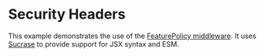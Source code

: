 # Security Headers

This example demonstrates the use of the [FeaturePolicy middleware]. It uses [Sucrase] to provide support for JSX syntax and ESM.

[FeaturePolicy middleware]: ../../packages/dotcom-middleware-feature-policy/README.md
[Sucrase]: https://github.com/alangpierce/sucrase
